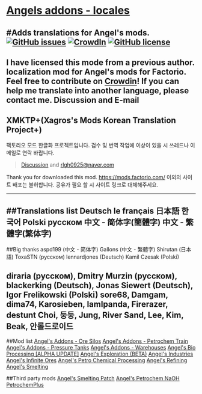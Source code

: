 [Angels addons - locales](https://crowdin.com/project/angelsaddons-newlocales)
=====
#Adds translations for Angel's mods.
[![GitHub issues](https://img.shields.io/github/issues/GimoXagros/Angelsaddons-locale.svg)](https://github.com/GimoXagros/Angelsaddons-locale/issues) [![CrowdIn](https://img.shields.io/badge/localized-Progressing-green.svg)](https://crowdin.com/project/angelsaddons-newlocales) [![GitHub license](https://img.shields.io/github/license/GimoXagros/Angelsaddons-locale.svg)](https://github.com/GimoXagros/Angelsaddons-locale/blob/master/LICENSE)
-----
I have licensed this mode from a previous author.
localization mod for Angel's mods for Factorio. Feel free to contribute on [Crowdin](https://crowdin.com/project/angelsaddons-newlocales)!
If you can help me translate into another language, please contact me. Discussion and E-mail
-----
## XMKTP+(Xagros's Mods Korean Translation Project+)
팩토리오 모드 한글화 프로젝트입니다. 검수 및 번역 작업에 이상이 있을 시 쓰레드나 이메일로 연락 바랍니다.
>[Discussion](https://mods.factorio.com/mod/angelsaddons-newlocales/discussion) and rlgh0925@naver.com

Thank you for downloaded this mod. 
https://mods.factorio.com/ 이외의 사이트 배포는 불허합니다. 공유가 필요 할 시 사이트 링크로 대체해주세요.
*****
##Translations list
Deutsch
le français
日本語
한국어
Polski
русском
中文 - 简体字(簡體字)
中文 - 繁體字(繁体字)
-----
##Big thanks
aspd199 (中文 - 简体字)
Gallons (中文 - 繁體字)
Shirutan (日本語)
ToxaSTN (русском)
lennardjones (Deutsch)
Kamil Czesak (Polski)

diraria (русском), Dmitry Murzin (русском), blackerking (Deutsch), Jonas Siewert (Deutsch), Igor Frelikowski (Polski)
sore68, Damgam, dima74, Karosieben, IamIpanda, Firerazer, destunt
Choi, 둥둥, Jung, River Sand, Lee, Kim, Beak, 안롤드로이드
-----
##Mod list
[Angel's Addons - Ore Silos](https://mods.factorio.com/mod/angelsaddons-oresilos)
[Angel's Addons - Petrochem Train](https://mods.factorio.com/mod/angelsaddons-petrotrain)
[Angel's Addons - Pressure Tanks](https://mods.factorio.com/mod/angelsaddons-pressuretanks)
[Angel's Addons - Warehouses](https://mods.factorio.com/mod/angelsaddons-warehouses)
[Angel's Bio Processing [ALPHA UPDATE]](https://mods.factorio.com/mod/angelsbioprocessing)
[Angel's Exploration (BETA)](https://mods.factorio.com/mod/angelsexploration)
[Angel's Industries](https://mods.factorio.com/mod/angelsindustries)
[Angel's Infinite Ores](https://mods.factorio.com/mod/angelsinfiniteores)
[Angel's Petro Chemical Processing](https://mods.factorio.com/mod/angelspetrochem)
[Angel's Refining](https://mods.factorio.com/mod/angelsrefining)
[Angel's Smelting](https://mods.factorio.com/mod/angelssmelting)

##Third party mods
[Angel's Smelting Patch](https://mods.factorio.com/mod/only-smelting)
[Angel's Petrochem NaOH](https://mods.factorio.com/mod/angelspetrochemNaOH)
[PetrochemPlus](https://mods.factorio.com/mod/PCP)
